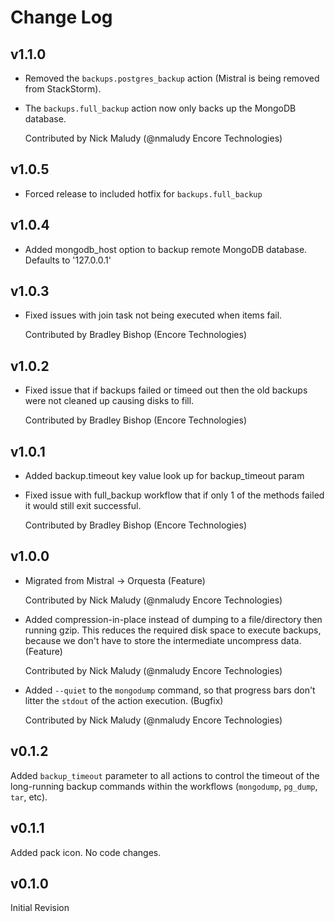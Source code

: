 # Change Log

## v1.1.0

* Removed the `backups.postgres_backup` action (Mistral is being removed from StackStorm). 
* The `backups.full_backup` action now only backs up the MongoDB database.

  Contributed by Nick Maludy (@nmaludy Encore Technologies)

## v1.0.5

* Forced release to included hotfix for `backups.full_backup`

## v1.0.4

* Added mongodb_host option to backup remote MongoDB database. Defaults to '127.0.0.1'

## v1.0.3

* Fixed issues with join task not being executed when items fail.

  Contributed by Bradley Bishop (Encore Technologies)

## v1.0.2

* Fixed issue that if backups failed or timeed out then the old backups were not cleaned
  up causing disks to fill.

  Contributed by Bradley Bishop (Encore Technologies)

## v1.0.1

* Added backup.timeout key value look up for backup_timeout param
* Fixed issue with full_backup workflow that if only 1 of the methods failed
  it would still exit successful.

  Contributed by Bradley Bishop (Encore Technologies)

## v1.0.0

* Migrated from Mistral -> Orquesta (Feature)

  Contributed by Nick Maludy (@nmaludy Encore Technologies)

* Added compression-in-place instead of dumping to a file/directory then running gzip.
  This reduces the required disk space to execute backups, because we don't have to store
  the intermediate uncompress data. (Feature)

  Contributed by Nick Maludy (@nmaludy Encore Technologies)

* Added `--quiet` to the `mongodump` command, so that progress bars don't litter the `stdout`
  of the action execution. (Bugfix)

  Contributed by Nick Maludy (@nmaludy Encore Technologies)

## v0.1.2

Added `backup_timeout` parameter to all actions to control the timeout of the long-running
backup commands within the workflows (`mongodump`, `pg_dump`, `tar`, etc).

## v0.1.1

Added pack icon. No code changes.

## v0.1.0

Initial Revision

